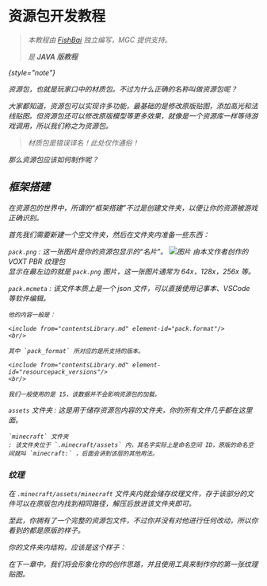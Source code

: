 # 资源包开发教程

<var name="topic" value="资源包编写的实际教程"/>
<var name="goal" value="仅想对资源包有大致的了解"/>
<var name="target_name" value=""/>
<var name="target_topic" value="resourcepackBasic.md"/>
<var name="target_description" value=""/>
<include from="contentsLibrary.md" element-id="h_note_readingTips"/>

> 本教程由 [FishBai](https://github.com/yubaibaifish) 独立编写，MGC 提供支持。
> 
> 是 **JAVA 版教程**
> 
{style="note"}

资源包，也就是玩家口中的材质包。不过为什么正确的名称叫做资源包呢？

大家都知道，资源包可以实现许多功能，最基础的是修改原版贴图，添加高光和法线贴图。但资源包还可以修改原版模型等更多效果，就像是一个资源库一样等待游戏调用，所以我们称之为资源包。

> 材质包是错误译名！此处仅作通俗！

_那么资源包应该如何制作呢？_

## 框架搭建

在资源包的世界中，所谓的“框架搭建”不过是创建文件夹，以便让你的资源被游戏正确识别。

首先我们需要新建一个空文件夹，然后在文件夹内准备一些东西：

`pack.png`
: 这一张图片是你的资源包显示的“名片”。
![图片](1-1.jpg)
*由本文作者创作的 VOXT PBR 纹理包*<br/>
显示在最左边的就是 `pack.png` 图片，这一张图片通常为 64x，128x，256x 等。

`pack.mcmeta`
: 该文件本质上是一个 json 文件，可以直接使用记事本、VSCode 等软件编辑。

    他的内容一般是：
    
    <include from="contentsLibrary.md" element-id="pack.format"/>
    <br/>

    其中 `pack_format` 所对应的是所支持的版本。
    
    <include from="contentsLibrary.md" element-id="resourcepack_versions"/>
    <br/>

    我们一般使用的是 15，该数据并不会影响资源包的加载。

`assets` 文件夹
: 这是用于储存资源包内容的文件夹，你的所有文件几乎都在这里面。

    `minecraft` 文件夹
    : 该文件夹位于 `.minecraft/assets` 内，其名字实际上是命名空间 ID，原版的命名空间就叫 `minecraft:` ，后面会讲到该层的其他用法。

### 纹理

在 `.minecraft/assets/minecraft` 文件夹内就会储存纹理文件，存于该部分的文件可以在原版包内找到相同路径，解压后放进该文件夹即可。

至此，你拥有了一个完整的资源包文件，不过你并没有对他进行任何改动，所以你看到的都是原版的样子。

你的文件夹内结构，应该是这个样子：

<include from="contentsLibrary.md" element-id="resourcepack_structure_dev"/>

在下一章中，我们将会形象化你的创作思路，并且使用工具来制作你的第一张纹理贴图。
